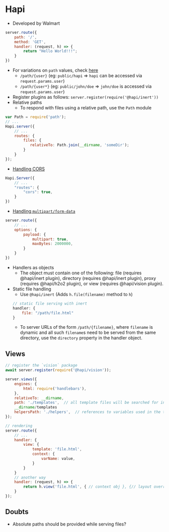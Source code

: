 # Hapi

-   Developed by Walmart
```js
server.route({
    path: '/',
    method: 'GET',
    handler: (request, h) => {
        return "Hello World!!!";
    }
})
```
-   For variations on `path` values, check [here](https://hapi.dev/tutorials/routing/?lang=en_US#path)
    -   `/path/{user}` (eg: `public/hapi` => `hapi` can be accessed via
        `request.params.user`)
    -   `/path/{user*}` (eg: `public/john/doe` => `john/doe` is accessed via
        `request.params.user`)
-   Register plugins as follows: `server.register(require('@hapi/inert'))`
-   Relative paths
    -   To respond with files using a relative path, use the `Path` module
```js
var Path = require('path');
// ...
Hapi.server({
    // ...
    routes: {
        files: {
           relativeTo: Path.join(__dirname, 'someDir'); 
        }
    }
});
```
-   [Handling CORS](https://stackoverflow.com/questions/57653272/how-to-allow-cors-in-hapi-js)   
```js
Hapi.Server({
    // ...
    "routes": {
        "cors": true,
    }
})
```
-   [Handling `multipart/form-data`](https://stackoverflow.com/questions/61957031/hapijs-not-accepting-form-data-requests)
```js
server.route({
    // ...
    options: {
        payload: {
            multipart: true,
            maxBytes: 2000000,
        }
    }
})
```
-   Handlers as objects
    -   The object must  contain one of the following: file (requires
        @hapi/inert plugin),  directory (requires @hapi/inert plugin), proxy
        (requires @hapi/h2o2  plugin), or view (requires @hapi/vision plugin).
-   Static file handling
    -   Use `@hapi/inert` (Adds `h.file(filename)` method to `h`)
    ```js
    // static file serving with inert
    handler: {
        file: "/path/file.html"
    }
    ```
    -   To server URLs of the form `/path/{filename}`, where `filename` is
        dynamic and all such `filename`s need to be served from the same
        directory, use the `directory` property in the handler object.

## Views
```js
// register the `vision` package
await server.register(require('@hapi/vision'));

server.views({
    engines: {
        html: require('handlebars'),
    },
    relativeTo: __dirname,
    path: './templates',  // all template files will be searched for in
    __dirname/templates
    helpersPath: './helpers',  // references to variables used in the templates
});

// rendering
server.route({
    // ...
    handler: {
        view: {
            template: 'file.html',
            context: {
                varName: value,
            }
        }
    }
    // another way
    handler: (request, h) => {
        return h.view('file.html', { // context obj }, {// layout override});
    }
});
```

## Doubts
-   Absolute paths should be provided while serving files?
